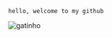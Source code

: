 ``` hello, welcome to my github ```

![gatinho](https://media4.giphy.com/media/efHwZH4DeN9ss/giphy.gif)